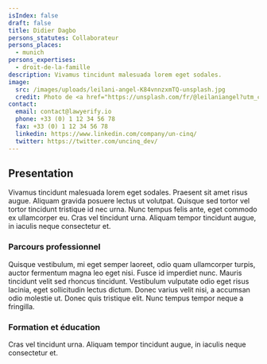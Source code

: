 ```yaml
---
isIndex: false
draft: false
title: Didier Dagbo
persons_statutes: Collaborateur
persons_places:
  - munich
persons_expertises:
  - droit-de-la-famille
description: Vivamus tincidunt malesuada lorem eget sodales.
image:
  src: /images/uploads/leilani-angel-K84vnnzxmTQ-unsplash.jpg
  credit: Photo de <a href="https://unsplash.com/fr/@leilaniangel?utm_content=creditCopyText&utm_medium=referral&utm_source=unsplash">Leilani Angel</a> sur <a href="https://unsplash.com/fr/photos/homme-portant-des-lunettes-K84vnnzxmTQ?utm_content=creditCopyText&utm_medium=referral&utm_source=unsplash">Unsplash</a>
contact:
  email: contact@lawyerify.io
  phone: +33 (0) 1 12 34 56 78
  fax: +33 (0) 1 12 34 56 78
  linkedin: https://www.linkedin.com/company/un-cinq/
  twitter: https://twitter.com/uncinq_dev/
---
```

## Presentation 

Vivamus tincidunt malesuada lorem eget sodales. Praesent sit amet risus augue. Aliquam gravida posuere lectus ut volutpat. Quisque sed tortor vel tortor tincidunt tristique id nec urna. Nunc tempus felis ante, eget commodo ex ullamcorper eu. Cras vel tincidunt urna. Aliquam tempor tincidunt augue, in iaculis neque consectetur et.

### Parcours professionnel

Quisque vestibulum, mi eget semper laoreet, odio quam ullamcorper turpis, auctor fermentum magna leo eget nisi. Fusce id imperdiet nunc. Mauris tincidunt velit sed rhoncus tincidunt. Vestibulum vulputate odio eget risus lacinia, eget sollicitudin lectus dictum. Donec varius velit nisi, a accumsan odio molestie ut. Donec quis tristique elit. Nunc tempus tempor neque a fringilla.


### Formation et éducation

Cras vel tincidunt urna. Aliquam tempor tincidunt augue, in iaculis neque consectetur et.
